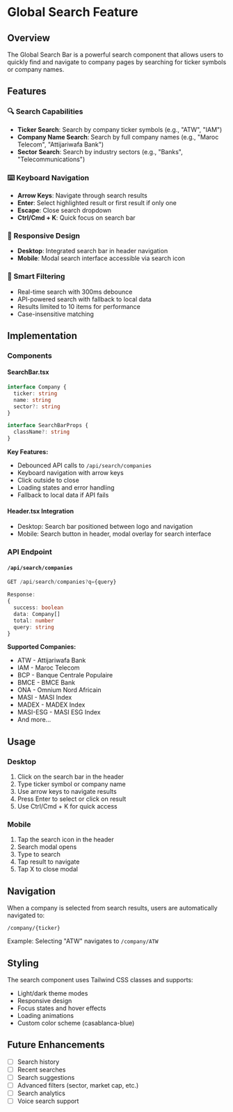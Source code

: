 # Global Search Feature

## Overview

The Global Search Bar is a powerful search component that allows users to quickly find and navigate to company pages by searching for ticker symbols or company names.

## Features

### 🔍 Search Capabilities
- **Ticker Search**: Search by company ticker symbols (e.g., "ATW", "IAM")
- **Company Name Search**: Search by full company names (e.g., "Maroc Telecom", "Attijariwafa Bank")
- **Sector Search**: Search by industry sectors (e.g., "Banks", "Telecommunications")

### ⌨️ Keyboard Navigation
- **Arrow Keys**: Navigate through search results
- **Enter**: Select highlighted result or first result if only one
- **Escape**: Close search dropdown
- **Ctrl/Cmd + K**: Quick focus on search bar

### 📱 Responsive Design
- **Desktop**: Integrated search bar in header navigation
- **Mobile**: Modal search interface accessible via search icon

### 🎯 Smart Filtering
- Real-time search with 300ms debounce
- API-powered search with fallback to local data
- Results limited to 10 items for performance
- Case-insensitive matching

## Implementation

### Components

#### SearchBar.tsx
```typescript
interface Company {
  ticker: string
  name: string
  sector?: string
}

interface SearchBarProps {
  className?: string
}
```

**Key Features:**
- Debounced API calls to `/api/search/companies`
- Keyboard navigation with arrow keys
- Click outside to close
- Loading states and error handling
- Fallback to local data if API fails

#### Header.tsx Integration
- Desktop: Search bar positioned between logo and navigation
- Mobile: Search button in header, modal overlay for search interface

### API Endpoint

#### `/api/search/companies`
```typescript
GET /api/search/companies?q={query}

Response:
{
  success: boolean
  data: Company[]
  total: number
  query: string
}
```

**Supported Companies:**
- ATW - Attijariwafa Bank
- IAM - Maroc Telecom
- BCP - Banque Centrale Populaire
- BMCE - BMCE Bank
- ONA - Omnium Nord Africain
- MASI - MASI Index
- MADEX - MADEX Index
- MASI-ESG - MASI ESG Index
- And more...

## Usage

### Desktop
1. Click on the search bar in the header
2. Type ticker symbol or company name
3. Use arrow keys to navigate results
4. Press Enter to select or click on result
5. Use Ctrl/Cmd + K for quick access

### Mobile
1. Tap the search icon in the header
2. Search modal opens
3. Type to search
4. Tap result to navigate
5. Tap X to close modal

## Navigation

When a company is selected from search results, users are automatically navigated to:
```
/company/{ticker}
```

Example: Selecting "ATW" navigates to `/company/ATW`

## Styling

The search component uses Tailwind CSS classes and supports:
- Light/dark theme modes
- Responsive design
- Focus states and hover effects
- Loading animations
- Custom color scheme (casablanca-blue)

## Future Enhancements

- [ ] Search history
- [ ] Recent searches
- [ ] Search suggestions
- [ ] Advanced filters (sector, market cap, etc.)
- [ ] Search analytics
- [ ] Voice search support 